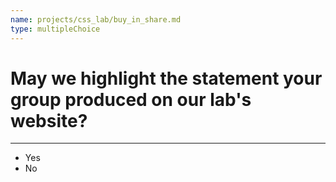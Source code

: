 ```yaml
---
name: projects/css_lab/buy_in_share.md
type: multipleChoice
---
```


# May we highlight the statement your group produced on our lab's website?

---

- Yes
- No

